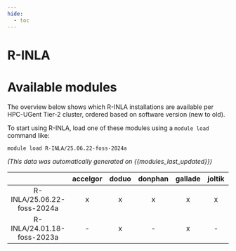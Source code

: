 ```yaml
---
hide:
  - toc
---
```


R-INLA
======

# Available modules


The overview below shows which R-INLA installations are available per HPC-UGent Tier-2 cluster, ordered based on software version (new to old).

To start using R-INLA, load one of these modules using a `module load` command like:

```shell
module load R-INLA/25.06.22-foss-2024a
```

*(This data was automatically generated on {{modules_last_updated}})*

| |accelgor|doduo|donphan|gallade|joltik|litleo|shinx|
| :---: | :---: | :---: | :---: | :---: | :---: | :---: | :---: |
|R-INLA/25.06.22-foss-2024a|x|x|x|x|x|x|x|
|R-INLA/24.01.18-foss-2023a|-|x|-|x|-|-|-|
